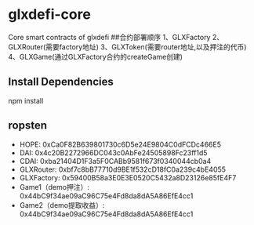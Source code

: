 # glxdefi-core
Core smart contracts of glxdefi
##合约部署顺序
1、GLXFactory
2、GLXRouter(需要factory地址)
3、GLXToken(需要router地址,以及押注的代币)
4、GLXGame(通过GLXFactory合约的createGame创建)

## Install Dependencies
npm install

## ropsten
- HOPE: 0xCa0F82B639801730c6D5e24E9804C0dFCDc466E5
- DAI:  0x4c20B2272966DC043c0AbFe24505898Fc23ff1d5
- CDAI: 0xba21404D1F3a5F0CABb9581f673f0340044cb0a4
- GLXRouter: 0xbf7c8bB77710d9BE1f532cD18fC0a239c4bE4055
- GLXFactory: 0x59400B58a3E0E3E0520C5432a8D23126e85fE4F7
- Game1（demo押注）: 0x44bC9f34ae09aC96C75e4Fd8da8dA5A86EfE4cc1
- Game2（demo提取收益）: 0x44bC9f34ae09aC96C75e4Fd8da8dA5A86EfE4cc1